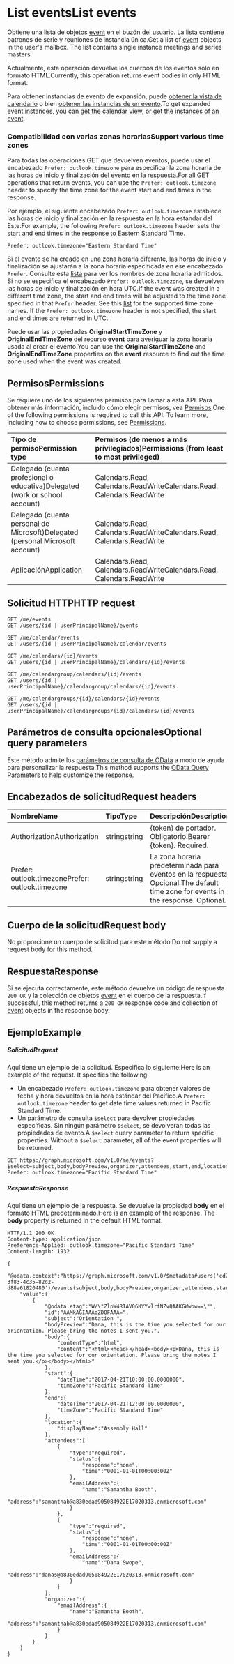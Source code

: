 # <a name="list-events"></a><span data-ttu-id="2a8b6-101">List events</span><span class="sxs-lookup"><span data-stu-id="2a8b6-101">List events</span></span>

<span data-ttu-id="2a8b6-p101">Obtiene una lista de objetos [event](../resources/event.md) en el buzón del usuario. La lista contiene patrones de serie y reuniones de instancia única.</span><span class="sxs-lookup"><span data-stu-id="2a8b6-p101">Get a list of [event](../resources/event.md) objects in the user's mailbox. The list contains single instance meetings and series masters.</span></span>

<span data-ttu-id="2a8b6-104">Actualmente, esta operación devuelve los cuerpos de los eventos solo en formato HTML.</span><span class="sxs-lookup"><span data-stu-id="2a8b6-104">Currently, this operation returns event bodies in only HTML format.</span></span>

<span data-ttu-id="2a8b6-105">Para obtener instancias de evento de expansión, puede [obtener la vista de calendario](calendar_list_calendarview.md) o bien [obtener las instancias de un evento](event_list_instances.md).</span><span class="sxs-lookup"><span data-stu-id="2a8b6-105">To get expanded event instances, you can [get the calendar view](calendar_list_calendarview.md), or [get the instances of an event](event_list_instances.md).</span></span>

### <a name="support-various-time-zones"></a><span data-ttu-id="2a8b6-106">Compatibilidad con varias zonas horarias</span><span class="sxs-lookup"><span data-stu-id="2a8b6-106">Support various time zones</span></span>

<span data-ttu-id="2a8b6-107">Para todas las operaciones GET que devuelven eventos, puede usar el encabezado `Prefer: outlook.timezone` para especificar la zona horaria de las horas de inicio y finalización del evento en la respuesta.</span><span class="sxs-lookup"><span data-stu-id="2a8b6-107">For all GET operations that return events, you can use the `Prefer: outlook.timezone` header to specify the time zone for the event start and end times in the response.</span></span> 

<span data-ttu-id="2a8b6-108">Por ejemplo, el siguiente encabezado `Prefer: outlook.timezone` establece las horas de inicio y finalización en la respuesta en la hora estándar del Este.</span><span class="sxs-lookup"><span data-stu-id="2a8b6-108">For example, the following `Prefer: outlook.timezone` header sets the start and end times in the response to Eastern Standard Time.</span></span>
```http
Prefer: outlook.timezone="Eastern Standard Time"
```

<span data-ttu-id="2a8b6-p102">Si el evento se ha creado en una zona horaria diferente, las horas de inicio y finalización se ajustarán a la zona horaria especificada en ese encabezado `Prefer`. Consulte esta [lista](../resources/datetimetimezone.md) para ver los nombres de zona horaria admitidos. Si no se especifica el encabezado `Prefer: outlook.timezone`, se devuelven las horas de inicio y finalización en hora UTC.</span><span class="sxs-lookup"><span data-stu-id="2a8b6-p102">If the event was created in a different time zone, the start and end times will be adjusted to the time zone specified in that `Prefer` header. See this [list](../resources/datetimetimezone.md) for the supported time zone names. If the `Prefer: outlook.timezone` header is not specified, the start and end times are returned in UTC.</span></span>

<span data-ttu-id="2a8b6-112">Puede usar las propiedades **OriginalStartTimeZone** y **OriginalEndTimeZone** del recurso **event** para averiguar la zona horaria usada al crear el evento.</span><span class="sxs-lookup"><span data-stu-id="2a8b6-112">You can use the **OriginalStartTimeZone** and **OriginalEndTimeZone** properties on the **event** resource to find out the time zone used when the event was created.</span></span>

## <a name="permissions"></a><span data-ttu-id="2a8b6-113">Permisos</span><span class="sxs-lookup"><span data-stu-id="2a8b6-113">Permissions</span></span>
<span data-ttu-id="2a8b6-p103">Se requiere uno de los siguientes permisos para llamar a esta API. Para obtener más información, incluido cómo elegir permisos, vea [Permisos](../../../concepts/permissions_reference.md).</span><span class="sxs-lookup"><span data-stu-id="2a8b6-p103">One of the following permissions is required to call this API. To learn more, including how to choose permissions, see [Permissions](../../../concepts/permissions_reference.md).</span></span>

|<span data-ttu-id="2a8b6-116">Tipo de permiso</span><span class="sxs-lookup"><span data-stu-id="2a8b6-116">Permission type</span></span>      | <span data-ttu-id="2a8b6-117">Permisos (de menos a más privilegiados)</span><span class="sxs-lookup"><span data-stu-id="2a8b6-117">Permissions (from least to most privileged)</span></span>              |
|:--------------------|:---------------------------------------------------------|
|<span data-ttu-id="2a8b6-118">Delegado (cuenta profesional o educativa)</span><span class="sxs-lookup"><span data-stu-id="2a8b6-118">Delegated (work or school account)</span></span> | <span data-ttu-id="2a8b6-119">Calendars.Read, Calendars.ReadWrite</span><span class="sxs-lookup"><span data-stu-id="2a8b6-119">Calendars.Read, Calendars.ReadWrite</span></span>    |
|<span data-ttu-id="2a8b6-120">Delegado (cuenta personal de Microsoft)</span><span class="sxs-lookup"><span data-stu-id="2a8b6-120">Delegated (personal Microsoft account)</span></span> | <span data-ttu-id="2a8b6-121">Calendars.Read, Calendars.ReadWrite</span><span class="sxs-lookup"><span data-stu-id="2a8b6-121">Calendars.Read, Calendars.ReadWrite</span></span>    |
|<span data-ttu-id="2a8b6-122">Aplicación</span><span class="sxs-lookup"><span data-stu-id="2a8b6-122">Application</span></span> | <span data-ttu-id="2a8b6-123">Calendars.Read, Calendars.ReadWrite</span><span class="sxs-lookup"><span data-stu-id="2a8b6-123">Calendars.Read, Calendars.ReadWrite</span></span> |

## <a name="http-request"></a><span data-ttu-id="2a8b6-124">Solicitud HTTP</span><span class="sxs-lookup"><span data-stu-id="2a8b6-124">HTTP request</span></span>
<!-- { "blockType": "ignored" } -->
```http
GET /me/events
GET /users/{id | userPrincipalName}/events

GET /me/calendar/events
GET /users/{id | userPrincipalName}/calendar/events

GET /me/calendars/{id}/events
GET /users/{id | userPrincipalName}/calendars/{id}/events

GET /me/calendargroup/calendars/{id}/events
GET /users/{id | userPrincipalName}/calendargroup/calendars/{id}/events

GET /me/calendargroups/{id}/calendars/{id}/events
GET /users/{id | userPrincipalName}/calendargroups/{id}/calendars/{id}/events
```
## <a name="optional-query-parameters"></a><span data-ttu-id="2a8b6-125">Parámetros de consulta opcionales</span><span class="sxs-lookup"><span data-stu-id="2a8b6-125">Optional query parameters</span></span>
<span data-ttu-id="2a8b6-126">Este método admite los [parámetros de consulta de OData](http://developer.microsoft.com/en-us/graph/docs/overview/query_parameters) a modo de ayuda para personalizar la respuesta.</span><span class="sxs-lookup"><span data-stu-id="2a8b6-126">This method supports the [OData Query Parameters](http://developer.microsoft.com/en-us/graph/docs/overview/query_parameters) to help customize the response.</span></span>
## <a name="request-headers"></a><span data-ttu-id="2a8b6-127">Encabezados de solicitud</span><span class="sxs-lookup"><span data-stu-id="2a8b6-127">Request headers</span></span>
| <span data-ttu-id="2a8b6-128">Nombre</span><span class="sxs-lookup"><span data-stu-id="2a8b6-128">Name</span></span>       | <span data-ttu-id="2a8b6-129">Tipo</span><span class="sxs-lookup"><span data-stu-id="2a8b6-129">Type</span></span> | <span data-ttu-id="2a8b6-130">Descripción</span><span class="sxs-lookup"><span data-stu-id="2a8b6-130">Description</span></span>|
|:-----------|:------|:----------|
| <span data-ttu-id="2a8b6-131">Authorization</span><span class="sxs-lookup"><span data-stu-id="2a8b6-131">Authorization</span></span>  | <span data-ttu-id="2a8b6-132">string</span><span class="sxs-lookup"><span data-stu-id="2a8b6-132">string</span></span>  | <span data-ttu-id="2a8b6-p104">{token} de portador. Obligatorio.</span><span class="sxs-lookup"><span data-stu-id="2a8b6-p104">Bearer {token}. Required.</span></span> |
| <span data-ttu-id="2a8b6-135">Prefer: outlook.timezone</span><span class="sxs-lookup"><span data-stu-id="2a8b6-135">Prefer: outlook.timezone</span></span> | <span data-ttu-id="2a8b6-136">string</span><span class="sxs-lookup"><span data-stu-id="2a8b6-136">string</span></span> | <span data-ttu-id="2a8b6-p105">La zona horaria predeterminada para eventos en la respuesta. Opcional.</span><span class="sxs-lookup"><span data-stu-id="2a8b6-p105">The default time zone for events in the response. Optional.</span></span> |

## <a name="request-body"></a><span data-ttu-id="2a8b6-139">Cuerpo de la solicitud</span><span class="sxs-lookup"><span data-stu-id="2a8b6-139">Request body</span></span>
<span data-ttu-id="2a8b6-140">No proporcione un cuerpo de solicitud para este método.</span><span class="sxs-lookup"><span data-stu-id="2a8b6-140">Do not supply a request body for this method.</span></span>

## <a name="response"></a><span data-ttu-id="2a8b6-141">Respuesta</span><span class="sxs-lookup"><span data-stu-id="2a8b6-141">Response</span></span>

<span data-ttu-id="2a8b6-142">Si se ejecuta correctamente, este método devuelve un código de respuesta `200 OK` y la colección de objetos [event](../resources/event.md) en el cuerpo de la respuesta.</span><span class="sxs-lookup"><span data-stu-id="2a8b6-142">If successful, this method returns a `200 OK` response code and collection of [event](../resources/event.md) objects in the response body.</span></span>
## <a name="example"></a><span data-ttu-id="2a8b6-143">Ejemplo</span><span class="sxs-lookup"><span data-stu-id="2a8b6-143">Example</span></span>
##### <a name="request"></a><span data-ttu-id="2a8b6-144">Solicitud</span><span class="sxs-lookup"><span data-stu-id="2a8b6-144">Request</span></span>
<span data-ttu-id="2a8b6-p106">Aquí tiene un ejemplo de la solicitud. Especifica lo siguiente:</span><span class="sxs-lookup"><span data-stu-id="2a8b6-p106">Here is an example of the request. It specifies the following:</span></span>

- <span data-ttu-id="2a8b6-147">Un encabezado `Prefer: outlook.timezone` para obtener valores de fecha y hora devueltos en la hora estándar del Pacífico.</span><span class="sxs-lookup"><span data-stu-id="2a8b6-147">A `Prefer: outlook.timezone` header to get date time values returned in Pacific Standard Time.</span></span> 
- <span data-ttu-id="2a8b6-p107">Un parámetro de consulta `$select` para devolver propiedades específicas. Sin ningún parámetro `$select`, se devolverán todas las propiedades de evento.</span><span class="sxs-lookup"><span data-stu-id="2a8b6-p107">A `$select` query parameter to return specific properties. Without a `$select` parameter, all of the event properties will be returned.</span></span>

<!-- {
  "blockType": "request",
  "name": "get_events"
}-->
```http
GET https://graph.microsoft.com/v1.0/me/events?$select=subject,body,bodyPreview,organizer,attendees,start,end,location
Prefer: outlook.timezone="Pacific Standard Time"
```
##### <a name="response"></a><span data-ttu-id="2a8b6-150">Respuesta</span><span class="sxs-lookup"><span data-stu-id="2a8b6-150">Response</span></span>
<span data-ttu-id="2a8b6-p108">Aquí tiene un ejemplo de la respuesta. Se devuelve la propiedad **body** en el formato HTML predeterminado.</span><span class="sxs-lookup"><span data-stu-id="2a8b6-p108">Here is an example of the response. The **body** property is returned in the default HTML format.</span></span>
<!-- {
  "blockType": "response",
  "truncated": true,
  "@odata.type": "microsoft.graph.event",
  "isCollection": true
} -->
```http
HTTP/1.1 200 OK
Content-type: application/json
Preference-Applied: outlook.timezone="Pacific Standard Time"
Content-length: 1932

{
    "@odata.context":"https://graph.microsoft.com/v1.0/$metadata#users('cd209b0b-3f83-4c35-82d2-d88a61820480')/events(subject,body,bodyPreview,organizer,attendees,start,end,location)",
    "value":[
        {
            "@odata.etag":"W/\"ZlnW4RIAV06KYYwlrfNZvQAAKGWwbw==\"",
            "id":"AAMkAGIAAAoZDOFAAA=",
            "subject":"Orientation ",
            "bodyPreview":"Dana, this is the time you selected for our orientation. Please bring the notes I sent you.",
            "body":{
                "contentType":"html",
                "content":"<html><head></head><body><p>Dana, this is the time you selected for our orientation. Please bring the notes I sent you.</p></body></html>"
            },
            "start":{
                "dateTime":"2017-04-21T10:00:00.0000000",
                "timeZone":"Pacific Standard Time"
            },
            "end":{
                "dateTime":"2017-04-21T12:00:00.0000000",
                "timeZone":"Pacific Standard Time"
            },
            "location":{
                "displayName":"Assembly Hall"
            },
            "attendees":[
                {
                    "type":"required",
                    "status":{
                        "response":"none",
                        "time":"0001-01-01T00:00:00Z"
                    },
                    "emailAddress":{
                        "name":"Samantha Booth",
                        "address":"samanthab@a830edad905084922E17020313.onmicrosoft.com"
                    }
                },
                {
                    "type":"required",
                    "status":{
                        "response":"none",
                        "time":"0001-01-01T00:00:00Z"
                    },
                    "emailAddress":{
                        "name":"Dana Swope",
                        "address":"danas@a830edad905084922E17020313.onmicrosoft.com"
                    }
                }
            ],
            "organizer":{
                "emailAddress":{
                    "name":"Samantha Booth",
                    "address":"samanthab@a830edad905084922E17020313.onmicrosoft.com"
                }
            }
        }
    ]
}
```

<!-- uuid: 8fcb5dbc-d5aa-4681-8e31-b001d5168d79
2015-10-25 14:57:30 UTC -->
<!-- {
  "type": "#page.annotation",
  "description": "List events",
  "keywords": "",
  "section": "documentation",
  "tocPath": ""
}-->
